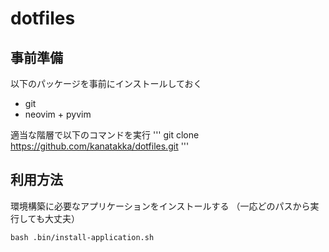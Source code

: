 # dotfiles


## 事前準備

以下のパッケージを事前にインストールしておく

* git
* neovim + pyvim

適当な階層で以下のコマンドを実行
'''
git clone <https://github.com/kanatakka/dotfiles.git>
'''

## 利用方法

環境構築に必要なアプリケーションをインストールする
（一応どのパスから実行しても大丈夫）

```shell
bash .bin/install-application.sh
```